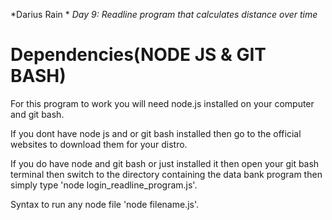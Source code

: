 *Darius Rain *
*Day 9: Readline program that calculates distance over time*

# Dependencies(NODE JS & GIT BASH)

For this program to work you will need node.js installed on your computer and git bash.

If you dont have node js and or git bash installed then go to the official websites to download them for your distro.

If you do have node and git bash or just installed it then open your git bash terminal then switch to the directory containing the data bank program then simply type 'node login_readline_program.js'.

Syntax to run any node file 'node filename.js'.




